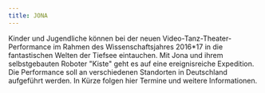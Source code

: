 ```yaml
---
title: JONA
---
```


Kinder und Jugendliche können bei der neuen Video-Tanz-Theater-Performance im Rahmen des Wissenschaftsjahres 2016*17 in die fantastischen Welten der Tiefsee eintauchen. Mit Jona und ihrem selbstgebauten Roboter "Kiste" geht es auf eine ereignisreiche Expedition. Die Performance soll an verschiedenen Standorten in Deutschland aufgeführt werden. In Kürze folgen hier Termine und weitere Informationen.
